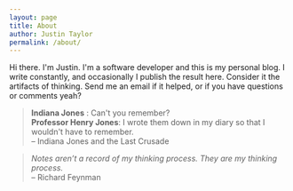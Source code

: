 ```yaml
---
layout: page
title: About
author: Justin Taylor
permalink: /about/
---
```


Hi there. I'm Justin. I'm a software developer and this is my personal blog. I write constantly, and occasionally I publish the result here. Consider it the artifacts of thinking. Send me an email if it helped, or if you have questions or comments yeah?

> **Indiana Jones** : Can't you remember?  
> **Professor Henry Jones**: I wrote them down in my diary so that I wouldn't have to remember.  
> – Indiana Jones and the Last Crusade

> _Notes aren’t a record of my thinking process. They are my thinking process._  
> – Richard Feynman
